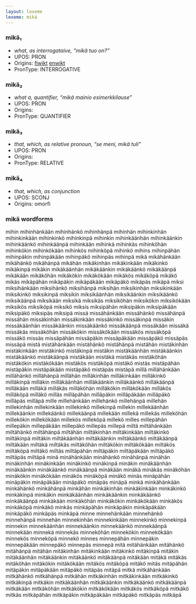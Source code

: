 ```yaml
---
layout: lexeme
lexeme: mikä
---
```


###  mikä₁

* _what, as interrogataive, “mikä tuo on?”_
* UPOS:  PRON
* Origins: [fiwikt](https://fi.wiktionary.org/wiki/mikä) [enwikt](https://fi.wiktionary.org/wiki/mikä) 
* PronType:  INTERROGATIVE


###  mikä₂

* _what a, quantifier, “mikä mainio esimerkkilause”_
* UPOS:  PRON
* Origins: 
* PronType:  QUANTIFIER


###  mikä₃

* _that, which, as relative pronoun, “se meni, mikä tuli”_
* UPOS:  PRON
* Origins: 
* PronType:  RELATIVE


###  mikä₄

* _that, which, as conjunction_
* UPOS:  SCONJ
* Origins: omorfi 


### mikä wordforms

mihin
mihinhänkään
mihinhänkö
mihinhänpä
mihinhän
mihinkinhän
mihinkinkään
mihinkinkö
mihinkinpä
mihinkin
mihinkäänhän
mihinkäänkin
mihinkäänkö
mihinkäänpä
mihinkään
mihinkä
mihinkäs
mihinköhän
mihinkökin
mihinkökään
mihinkös
mihinköpä
mihinkö
mihins
mihinpähän
mihinpäkin
mihinpäkään
mihinpäkö
mihinpäs
mihinpä
mikä
mikähänkään
mikähänkö
mikähänpä
mikähän
mikäkinhän
mikäkinkään
mikäkinkö
mikäkinpä
mikäkin
mikäkäänhän
mikäkäänkin
mikäkäänkö
mikäkäänpä
mikäkään
mikäköhän
mikäkökin
mikäkökään
mikäkös
mikäköpä
mikäkö
mikäs
mikäpähän
mikäpäkin
mikäpäkään
mikäpäkö
mikäpäs
mikäpä
miksi
miksihänkään
miksihänkö
miksihänpä
miksihän
miksikinhän
miksikinkään
miksikinkö
miksikinpä
miksikin
miksikäänhän
miksikäänkin
miksikäänkö
miksikäänpä
miksikään
miksikä
miksikäs
miksiköhän
miksikökin
miksikökään
miksikös
miksiköpä
miksikö
miksis
miksipähän
miksipäkin
miksipäkään
miksipäkö
miksipäs
miksipä
missä
missähänkään
missähänkö
missähänpä
missähän
missäkinhän
missäkinkään
missäkinkö
missäkinpä
missäkin
missäkäänhän
missäkäänkin
missäkäänkö
missäkäänpä
missäkään
missäkä
missäkäs
missäköhän
missäkökin
missäkökään
missäkös
missäköpä
missäkö
missäs
missäpähän
missäpäkin
missäpäkään
missäpäkö
missäpäs
missäpä
mistä
mistähänkään
mistähänkö
mistähänpä
mistähän
mistäkinhän
mistäkinkään
mistäkinkö
mistäkinpä
mistäkin
mistäkäänhän
mistäkäänkin
mistäkäänkö
mistäkäänpä
mistäkään
mistäkä
mistäkäs
mistäköhän
mistäkökin
mistäkökään
mistäkös
mistäköpä
mistäkö
mistäs
mistäpähän
mistäpäkin
mistäpäkään
mistäpäkö
mistäpäs
mistäpä
millä
millähänkään
millähänkö
millähänpä
millähän
milläkinhän
milläkinkään
milläkinkö
milläkinpä
milläkin
milläkäänhän
milläkäänkin
milläkäänkö
milläkäänpä
milläkään
milläkä
milläkäs
milläköhän
milläkökin
milläkökään
milläkös
milläköpä
milläkö
milläs
milläpähän
milläpäkin
milläpäkään
milläpäkö
milläpäs
milläpä
mille
millehänkään
millehänkö
millehänpä
millehän
millekinhän
millekinkään
millekinkö
millekinpä
millekin
millekäänhän
millekäänkin
millekäänkö
millekäänpä
millekään
millekä
millekäs
milleköhän
millekökin
millekökään
millekös
milleköpä
millekö
milles
millepähän
millepäkin
millepäkään
millepäkö
millepäs
millepä
miltä
miltähänkään
miltähänkö
miltähänpä
miltähän
miltäkinhän
miltäkinkään
miltäkinkö
miltäkinpä
miltäkin
miltäkäänhän
miltäkäänkin
miltäkäänkö
miltäkäänpä
miltäkään
miltäkä
miltäkäs
miltäköhän
miltäkökin
miltäkökään
miltäkös
miltäköpä
miltäkö
miltäs
miltäpähän
miltäpäkin
miltäpäkään
miltäpäkö
miltäpäs
miltäpä
minä
minähänkään
minähänkö
minähänpä
minähän
minäkinhän
minäkinkään
minäkinkö
minäkinpä
minäkin
minäkäänhän
minäkäänkin
minäkäänkö
minäkäänpä
minäkään
minäkä
minäkäs
minäköhän
minäkökin
minäkökään
minäkös
minäköpä
minäkö
minäs
minäpähän
minäpäkin
minäpäkään
minäpäkö
minäpäs
minäpä
minkä
minkähänkään
minkähänkö
minkähänpä
minkähän
minkäkinhän
minkäkinkään
minkäkinkö
minkäkinpä
minkäkin
minkäkäänhän
minkäkäänkin
minkäkäänkö
minkäkäänpä
minkäkään
minkäköhän
minkäkökin
minkäkökään
minkäkös
minkäköpä
minkäkö
minkäs
minkäpähän
minkäpäkin
minkäpäkään
minkäpäkö
minkäpäs
minkäpä
minne
minnehänkään
minnehänkö
minnehänpä
minnehän
minnekinhän
minnekinkään
minnekinkö
minnekinpä
minnekin
minnekäänhän
minnekäänkin
minnekäänkö
minnekäänpä
minnekään
minnekä
minnekäs
minneköhän
minnekökin
minnekökään
minnekös
minneköpä
minnekö
minnes
minnepähän
minnepäkin
minnepäkään
minnepäkö
minnepäs
minnepä
mitä
mitähänkään
mitähänkö
mitähänpä
mitähän
mitäkinhän
mitäkinkään
mitäkinkö
mitäkinpä
mitäkin
mitäkäänhän
mitäkäänkin
mitäkäänkö
mitäkäänpä
mitäkään
mitäkä
mitäkäs
mitäköhän
mitäkökin
mitäkökään
mitäkös
mitäköpä
mitäkö
mitäs
mitäpähän
mitäpäkin
mitäpäkään
mitäpäkö
mitäpäs
mitäpä
mitkä
mitkähänkään
mitkähänkö
mitkähänpä
mitkähän
mitkäkinhän
mitkäkinkään
mitkäkinkö
mitkäkinpä
mitkäkin
mitkäkäänhän
mitkäkäänkin
mitkäkäänkö
mitkäkäänpä
mitkäkään
mitkäköhän
mitkäkökin
mitkäkökään
mitkäkös
mitkäköpä
mitkäkö
mitkäs
mitkäpähän
mitkäpäkin
mitkäpäkään
mitkäpäkö
mitkäpäs
mitkäpä

